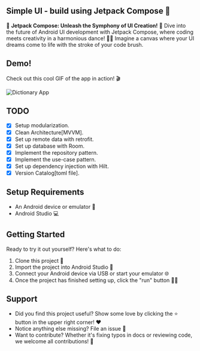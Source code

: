 ## Simple UI - build using Jetpack Compose 🚀

🎨 **Jetpack Compose: Unleash the Symphony of UI Creation!** 🚀
Dive into the future of Android UI development with Jetpack Compose, where coding meets creativity in a harmonious dance! 🕺💃 Imagine a canvas where
your UI dreams come to life with the stroke of your code brush.


## Demo!

Check out this cool GIF of the app in action! 🎬

<img src="https://github.com/harshmasand2016/DictionaryApp/blob/master/assets/Demo.gif" alt="Dictionary App"/>

## TODO

- [x] Setup modularization.
- [x] Clean Architecture[MVVM].
- [x] Set up remote data with retrofit.
- [x] Set up database with Room.
- [x] Implement the repository pattern.
- [x] Implement the use-case pattern.
- [x] Set up dependency injection with Hilt.
- [x] Version Catalog[toml file].

## Setup Requirements

- An Android device or emulator 📱
- Android Studio 💻

## Getting Started

Ready to try it out yourself? Here's what to do:

1. Clone this project 🐑
2. Import the project into Android Studio 🚀
3. Connect your Android device via USB or start your emulator 🌐
4. Once the project has finished setting up, click the "run" button 🏃‍♂️

## Support

- Did you find this project useful? Show some love by clicking the ⭐️ button in the upper right corner! ❤️
- Notice anything else missing? File an issue 🚨
- Want to contribute? Whether it's fixing typos in docs or reviewing code, we welcome all contributions! 🤝
